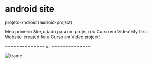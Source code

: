 # android site

projeto-android (android-project)

Meu primeiro Site, criado para um projeto do Curso em Video! My first Website, created for a Curso em Video project!

<a href="https://aduraess.github.io/android/" target="_blank"></a>

============== or ==============

![frame](https://user-images.githubusercontent.com/123975189/233684822-51fe6b55-fef4-44d0-a03d-bfb73b3a760a.png)
